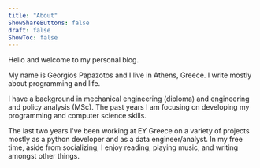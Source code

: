 ```yaml
---
title: "About"
ShowShareButtons: false
draft: false
ShowToc: false
---
```


Hello and welcome to my personal blog.

My name is Georgios Papazotos and I live in Athens, Greece.
I write mostly about programming and life.

I have a background in mechanical engineering (diploma) and engineering and policy analysis (MSc). 
Τhe past years I am focusing on developing my programming and computer science skills.

The last two years I've been working at EY Greece on a variety of projects   
mostly as a python developer and as a data engineer/analyst. 
In my free time, aside from socializing,
I enjoy reading, playing music, and writing amongst other things.

